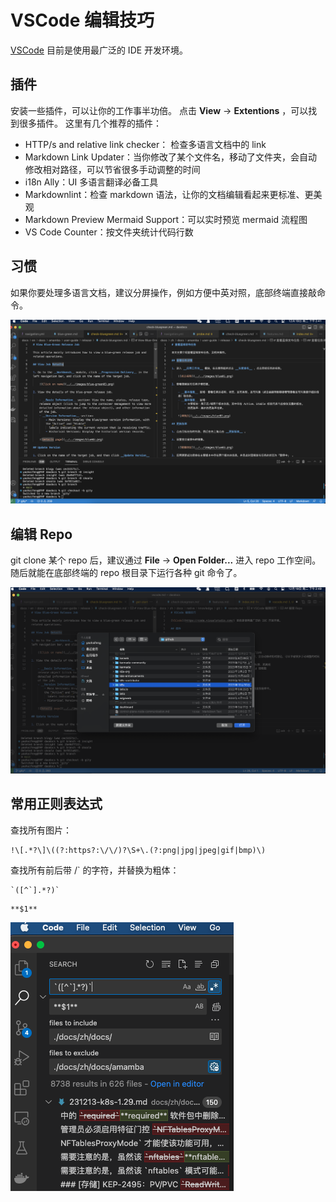 # VSCode 编辑技巧

[VSCode](https://code.visualstudio.com/) 目前是使用最广泛的 IDE 开发环境。

## 插件

安装一些插件，可以让你的工作事半功倍。
点击 **View** -> **Extentions** ，可以找到很多插件。
这里有几个推荐的插件：

- HTTP/s and relative link checker： 检查多语言文档中的 link
- Markdown Link Updater：当你修改了某个文件名，移动了文件夹，会自动修改相对路径，可以节省很多手动调整的时间
- i18n Ally：UI 多语言翻译必备工具
- Markdownlint：检查 markdown 语法，让你的文档编辑看起来更标准、更美观
- Markdown Preview Mermaid Support：可以实时预览 mermaid 流程图
- VS Code Counter：按文件夹统计代码行数

## 习惯

如果你要处理多语言文档，建议分屏操作，例如方便中英对照，底部终端直接敲命令。

![split screen](../images/vscode01.png)

## 编辑 Repo

git clone 某个 repo 后，建议通过 **File** -> **Open Folder...** 进入 repo 工作空间。
随后就能在底部终端的 repo 根目录下运行各种 git 命令了。

![workspace](../images/vscode02.png)

## 常用正则表达式

查找所有图片：

```
!\[.*?\]\((?:https?:\/\/)?\S+\.(?:png|jpg|jpeg|gif|bmp)\)
```

查找所有前后带 /` 的字符，并替换为粗体：

```
`([^`].*?)`
```
```
**$1**
```

![search](../images/vscode03.png)
